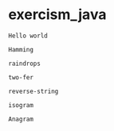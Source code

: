 # exercism_java
`Hello world`

`Hamming`

`raindrops`

`two-fer`

`reverse-string`

`isogram`

`Anagram`
